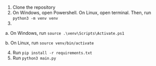 1. Clone the repository
2. On Windows, open Powershell. On Linux, open terminal. Then, run `python3 -m venv venv`
3. 

 a. On Windows, run `source .\venv\Scripts\Activate.ps1`

 b. On Linux, run `source venv/bin/activate`
 
4. Run `pip install -r requirements.txt`
5. Run `python3 main.py`

